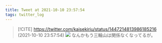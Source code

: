 ```yaml
---
title: Tweet at 2021-10-10 23:57:54
tags: twitter_log
---
```


> [!CITE] https://twitter.com/kaisekiriu/status/1447214813986185216 (2021-10-10 23:57:54)
> ![](https://twitter.com/kaisekiriu/status/1447214813986185216)
> なんかもう三輪山は関係なくなってるが。
